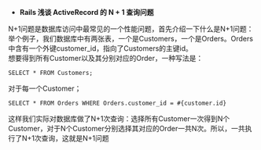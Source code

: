 * **Rails 浅谈 ActiveRecord 的 N + 1 查询问题**     

N+1问题是数据库访问中最常见的一个性能问题，首先介绍一下什么是N+1问题：        
举个例子，我们数据库中有两张表，一个是Customers，一个是Orders。Orders中含有一个外键customer_id，指向了Customers的主键id。  
想要得到所有Customer以及其分别对应的Order，一种写法是：    
```
SELECT * FROM Customers;
```
对于每一个Customer；    
```
SELECT * FROM Orders WHERE Orders.customer_id = #{customer.id}
```
这样我们实际对数据库做了N+1次查询：选择所有Customer一次得到N个Customer，对于N个Customer分别选择其对应的Order一共N次。所以，一共执行了N+1次查询，这就是N+1问题